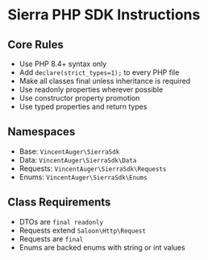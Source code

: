 # Sierra PHP SDK Instructions

## Core Rules
- Use PHP 8.4+ syntax only
- Add `declare(strict_types=1);` to every PHP file
- Make all classes final unless inheritance is required
- Use readonly properties wherever possible
- Use constructor property promotion
- Use typed properties and return types

## Namespaces
- Base: `VincentAuger\SierraSdk`
- Data: `VincentAuger\SierraSdk\Data`
- Requests: `VincentAuger\SierraSdk\Requests`
- Enums: `VincentAuger\SierraSdk\Enums`

## Class Requirements
- DTOs are `final readonly`
- Requests extend `Saloon\Http\Request`
- Requests are `final`
- Enums are backed enums with string or int values
